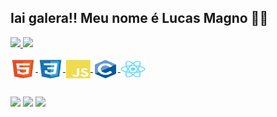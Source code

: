 ## Iai galera!! Meu nome é Lucas Magno 👩‍🚀 
<div>
    <a href="https://github.com/lucasmgn">
    <img height="180em" src="https://github-readme-stats.vercel.app/api?username=lucasmgn&show_icons=true&theme=chartreuse-dark&include_all_commits=true&count_private=true" />       <img height="180em" src="https://github-readme-stats.vercel.app/api/top-langs/?username=lucasmgn&layout=compact&langs_count=7&theme=chartreuse-dark" />
</div>
 <div style="display: inline_block"><br>
      <img align="center" alt="Lucas-HTML" height="30" width="40"
        src="https://raw.githubusercontent.com/devicons/devicon/master/icons/html5/html5-original.svg">
      <img align="center" alt="Lucas-CSS" height="30" width="40"
        src="https://raw.githubusercontent.com/devicons/devicon/master/icons/css3/css3-original.svg">
    <img align="center" alt="Lucas-Js" height="30" width="40"
        src="https://raw.githubusercontent.com/devicons/devicon/master/icons/javascript/javascript-plain.svg">
    <img align="center" alt="Lucas-C" height="30" width="40"
       src="https://raw.githubusercontent.com/devicons/devicon/master/icons/c/c-original.svg">
    <img align="center" alt="Lucas-React" height="30" width="40"
        src="https://raw.githubusercontent.com/devicons/devicon/master/icons/react/react-original.svg">

</div>
 
 
##

<div>
    <a href="https://www.instagram.com/lucas_magno26/" target="_blank"><img
            src="https://img.shields.io/badge/-Instagram-%23E4405F?style=for-the-badge&logo=instagram&logoColor=white"
            target="_blank"></a>
    <a href="mailto:lucasmagno695@gmail.com"><img
            src="https://img.shields.io/badge/Gmail-D14836?style=for-the-badge&logo=gmail&logoColor=white"
            target="_blank"></a>
    <a href="https://www.linkedin.com/in/lucas-magno-454aa8204/" target="_blank"><img
            src="https://img.shields.io/badge/-LinkedIn-%230077B5?style=for-the-badge&logo=linkedin&logoColor=white"
            target="_blank"></a>
 
</div>

 
